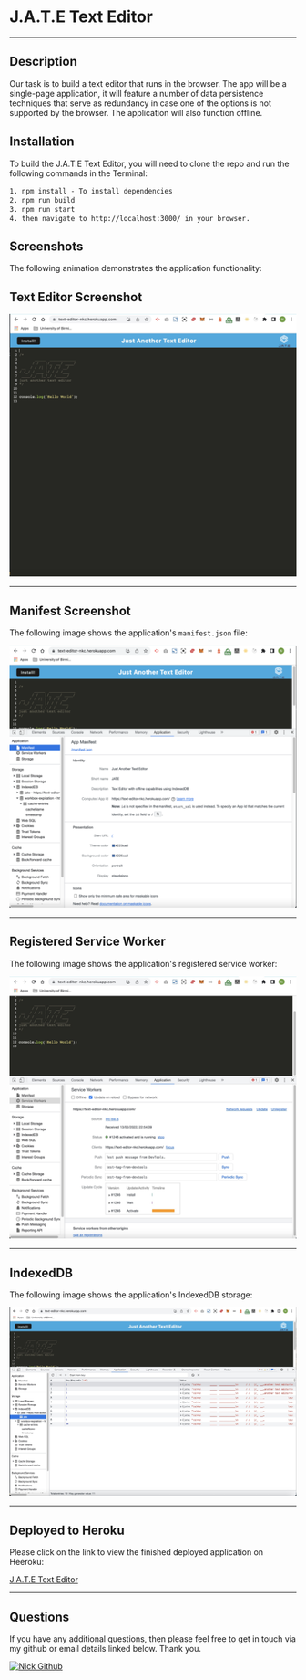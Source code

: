 # J.A.T.E Text Editor
------------------------------------------------
## Description

Our task is to build a text editor that runs in the browser. The app will be a single-page application, it will feature a number of data persistence techniques that serve as redundancy in case one of the options is not supported by the browser. The application will also function offline.

## Installation

To build the J.A.T.E Text Editor, you will need to clone the repo and run the following commands in the Terminal:

```
1. npm install - To install dependencies
2. npm run build
3. npm run start
4. then navigate to http://localhost:3000/ in your browser.
```

## Screenshots

The following animation demonstrates the application functionality:

## Text Editor Screenshot

![J.A.T.E Text Editor](./Assets/jate_start.jpeg)

------------------------------------------------

## Manifest Screenshot

The following image shows the application's `manifest.json` file:

![Demonstration of Manifest file in the browser.](./Assets/jate_manifest.png)

------------------------------------------------
## Registered Service Worker

The following image shows the application's registered service worker:

![Demonstration of the finished Unit 19 Homework with a registered service worker in the browser.](./Assets/jate_heroku.jpeg)

------------------------------------------------
## IndexedDB

The following image shows the application's IndexedDB storage:

![Demonstration of the finished Unit 19 Homework with a IndexedDB storage named 'jate' in the browser.](./Assets/jate_indexdb.jpeg)

------------------------------------------------

## Deployed to Heroku

Please click on the link to view the finished deployed application on Heeroku:

[J.A.T.E Text Editor](https://text-editor-nkc.herokuapp.com/)

---------------------------------
## Questions

If you have any additional questions, then please feel free to get in touch via my github or email details linked below. Thank you.

<div>
<a href="mailto:n.clarke2785@gmail.com">
    <img src="https://img.shields.io/badge/EMAIL-NICK CLARKE-success?style=for-the-badge&logo=&logoColor=white" alt="Nick Github"/>
</a>
</div>